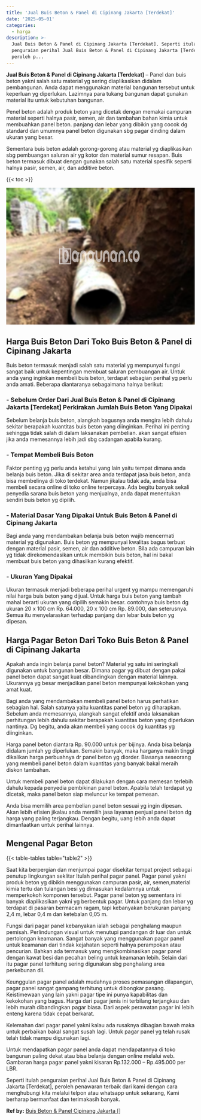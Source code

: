 ```yaml
---
title: 'Jual Buis Beton & Panel di Cipinang Jakarta [Terdekat]'
date: '2025-05-01'
categories:
  - harga
description: >-
  Jual Buis Beton & Panel di Cipinang Jakarta [Terdekat]. Seperti itulah
  penguraian perihal Jual Buis Beton & Panel di Cipinang Jakarta [Terdekat],
  peroleh p...
---
```


**Jual Buis Beton & Panel di Cipinang Jakarta \[Terdekat\]** – Panel dan buis beton yakni salah satu material yg sering diaplikasikan didalam pembangunan. Anda dapat menggunakan material bangunan tersebut untuk keperluan yg diperlukan. Lazimnya para tukang bangunan dapat gunakan material itu untuk kebutuhan bangunan.

Penel beton adalah produk beton yang dicetak dengan memakai campuran material seperti halnya pasir, semen, air dan tambahan bahan kimia untuk membuahkan panel beton. panjang dan lebar yang dibikin yang cocok dg standard dan umumnya panel beton digunakan sbg pagar dinding dalam ukuran yang besar.

Sementara buis beton adalah gorong-gorong atau material yg diaplikasikan sbg pembuangan saluran air yg kotor dan material sumur resapan. Buis beton termasuk dibuat dengan gunakan salah satu material spesifik seperti halnya pasir, semen, air, dan additive beton.

{{< toc >}}

![Jual Buis Beton & Panel di Cipinang Jakarta [Terdekat]](/images/jual-panel-buis-beton-murah-14.png)

## Harga Buis Beton Dari Toko Buis Beton & Panel di Cipinang Jakarta

Buis beton termasuk menjadi salah satu material yg mempunyai fungsi sangat baik untuk kepentingan membuat saluran pembuangan air. Untuk anda yang inginkan membeli buis beton, terdapat sebagian perihal yg perlu anda amati. Beberapa diantaranya sebagaimana halnya berikut:

### \- Sebelum Order Dari Jual Buis Beton & Panel di Cipinang Jakarta \[Terdekat\] Perkirakan Jumlah Buis Beton Yang Dipakai

Sebelum belanja buis beton, alangkah bagusnya anda mengira lebih dahulu sekitar berapakah kuantitas buis beton yang diinginkan. Perihal ini penting sehingga tidak salah di dalam laksanakan pembelian. akan sangat efisien jika anda memesannya lebih jadi sbg cadangan apabila kurang.

### \- Tempat Membeli Buis Beton

Faktor penting yg perlu anda ketahui yang lain yaitu tempat dimana anda belanja buis beton. Jika di sekitar area anda terdapat jasa buis beton, anda bisa membelinya di toko terdekat. Namun jikalau tidak ada, anda bisa membeli secara online di toko online terpercaya. Ada begitu banyak sekali penyedia sarana buis beton yang menjualnya, anda dapat menentukan sendiri buis beton yg dipilih.

### \- Material Dasar Yang Dipakai Untuk Buis Beton & Panel di Cipinang Jakarta

Bagi anda yang mendambakan belanja buis beton wajib mencermati material yg digunakan. Buis beton yg mempunyai kwalitas bagus terbuat dengan material pasir, semen, air dan additive beton. Bila ada campuran lain yg tidak direkomendasikan untuk membikin buis beton, hal ini bakal membuat buis beton yang dihasilkan kurang efektif.

### \- Ukuran Yang Dipakai

Ukuran termasuk menjadi beberapa perihal urgent yg mampu memengaruhi nilai harga buis beton yang dijual. Untuk harga buis beton yang tambah mahal berarti ukuran yang dipilih semakin besar. contohnya buis beton dg ukuran 20 x 100 cm Rp. 64.000, 20 x 100 cm Rp. 89.000, dan seterusnya. Semua itu menyelaraskan terhadap panjang dan lebar buis beton yg dipesan.

## Harga Pagar Beton Dari Toko Buis Beton & Panel di Cipinang Jakarta

Apakah anda ingin belanja panel beton? Material yg satu ini seringkali digunakan untuk bangunan besar. Dimana pagar yg dibuat dengan pakai panel beton dapat sangat kuat dibandingkan dengan material lainnya. Ukurannya yg besar menjadikan panel beton mempunyai kekokohan yang amat kuat.

Bagi anda yang mendambakan membeli panel beton harus perhatikan sebagian hal. Salah satunya yaitu kuantitas panel beton yg diharapkan. Sebelum anda memesannya, alangkah sangat efektif anda laksanakan perhitungan lebih dahulu sekitar berapakah kuantitas beton yang diperlukan nantinya. Dg begitu, anda akan membeli yang cocok dg kuantitas yg diinginkan.

Harga panel beton diantara Rp. 90.000 untuk per bijinya. Anda bisa belanja didalam jumlah yg diperlukan. Semakin banyak, maka harganya makin tinggi dikalikan harga perbuahnya dr panel beton yg diorder. Biasanya seseorang yang membeli panel beton dalam kuantitas yang banyak bakal meraih diskon tambahan.

Untuk membeli panel beton dapat dilakukan dengan cara memesan terlebih dahulu kepada penyedia pembikinan panel beton. Apabila telah terdapat yg dicetak, maka panel beton siap meluncur ke tempat pemesan.

Anda bisa memilih area pembelian panel beton sesuai yg ingin dipesan. Akan lebih efisien jikalau anda memilih jasa layanan penjual panel beton dg harga yang paling terjangkau. Dengan begitu, uang lebih anda dapat dimanfaatkan untuk perihal lainnya.

## Mengenal Pagar Beton

{{< table-tables table="table2" >}}

Saat kita berpergian dan menjumpai pagar disekitar tempat project sebagai penutup lingkungan seklitar Itulah perihal pagar panel. Pagar panel yakni produk beton yg dibikin menggunakan campuran pasir, air, semen,material kimia tertu dan tulangan besi yg dimasukan kedalamnya untuk memperkokoh komponen tersebut. Pagar panel beton yg sementara ini banyak diaplikasikan yakni yg berbentuk pagar. Untuk panjang dan lebar yg terdapat di pasaran bermacam ragam, tapi kebanyakan berukuran panjang 2,4 m, lebar 0,4 m dan ketebalan 0,05 m.

Fungsi dari pagar panel kebanyakan ialah sebagai penghalang maupun pemisah. Perlindungan visual untuk menutupi pandangan dr luar dan untuk pertolongan keamanan. Sangat banyak yang menggunakan pagar panel untuk keamanan dari tindak kejahatan seperti halnya perampokan atau pencurian. Bahkan ada termasuk yang mengkombinasikan pagar panel dengan kawat besi dan pecahan beling untuk keamanan lebih. Selain dari itu pagar panel terhitung sering digunakan sbg penghalang area perkebunan dll.

Keunggulan pagar panel adalah mudahnya proses pemasangan dilapangan, pagar panel sangat gampang terhitung untuk dibongkar pasang. Keistimewaan yang lain yakni pagar tipe ini punya kapabilitas dan kekokohan yang bagus. Harga dari pagar jenis ini terbilang terjangkau dan lebih murah dibandingkan pagar biasa. Dari aspek perawatan pagar ini lebih enteng karena tidak cepat berkarat.

Kelemahan dari pagar panel yakni kalau ada rusaknya dibagian bawah maka untuk perbaikan bakal sangat susah lagi. Untuk pagar panel yg telah rusak telah tidak mampu digunakan lagi.

Untuk mendapatkan pagar panel anda dapat mendapatannya di toko bangunan paling dekat atau bisa belanja dengan online melalui web. Gambaran harga pagar panel yakni kisaran Rp.132.000 – Rp.495.000 per LBR.

Seperti itulah penguraian perihal Jual Buis Beton & Panel di Cipinang Jakarta \[Terdekat\], peroleh penawaran terbaik dari kami dengan cara menghubungi kita melalui telpon atau whatsapp untuk sekarang, Kami berharap bermanfaat dan terimakasih banyak.

**Ref by:** [Buis Beton & Panel Cipinang Jakarta []](https://id.wikipedia.org/wiki/Buis)
